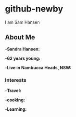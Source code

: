 # github-newby
I am Sam Hansen
## About Me
-**Sandra Hansen:**

-**62 years young:**

-**Live in Nambucca Heads, NSW:**

### Interests

-**Travel:**

-**cooking:**

-**Learning:**





